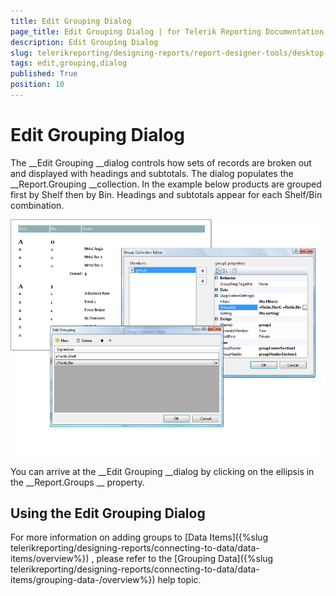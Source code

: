 ```yaml
---
title: Edit Grouping Dialog
page_title: Edit Grouping Dialog | for Telerik Reporting Documentation
description: Edit Grouping Dialog
slug: telerikreporting/designing-reports/report-designer-tools/desktop-designers/tools/edit-grouping-dialog
tags: edit,grouping,dialog
published: True
position: 10
---
```


# Edit Grouping Dialog



The 
__Edit Grouping 
__dialog controls how sets of records are broken out and displayed with headings and subtotals. The dialog populates the 
__Report.Grouping 
__collection. In the example below products are grouped first by Shelf then by Bin. Headings and subtotals appear for each Shelf/Bin combination.


  
  ![](images/UI020.png)

You can arrive at the 
__Edit Grouping 
__dialog by 
clicking on the ellipsis in the 
__Report.Groups
__ property.


## Using the Edit Grouping Dialog

For more information on adding groups to 
[Data Items]({%slug telerikreporting/designing-reports/connecting-to-data/data-items/overview%})
, please refer to the 
[Grouping Data]({%slug telerikreporting/designing-reports/connecting-to-data/data-items/grouping-data-/overview%})
 help topic.

